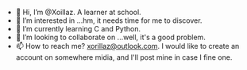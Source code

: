 - 👋 Hi, I’m @Xoillaz. A learner at school.
- 👀 I’m interested in ...hm, it needs time for me to discover. 
- 🌱 I’m currently learning C and Python.
- 💞️ I’m looking to collaborate on ...well, it's a good problem. 
- 📫 How to reach me? xorillaz@outlook.com. I would like to create an account on somewhere midia, and I'll post mine in case I fine one. 
<!---
Xoillaz/Xoillaz is a ✨ special ✨ repository because its `README.md` (this file) appears on your GitHub profile.
You can click the Preview link to take a look at your changes.
--->
